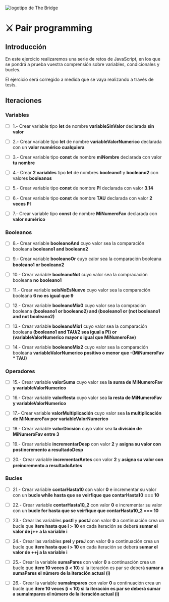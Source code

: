 ![logotipo de The Bridge](https://user-images.githubusercontent.com/27650532/77754601-e8365180-702b-11ea-8bed-5bc14a43f869.png  "logotipo de The Bridge")

# :crossed_swords: Pair programming #

## Introducción ##
En este ejercicio realizaremos una serie de retos de JavaScript, en los que se pondrá a prueba vuestra comprensión sobre variables, condicionales y bucles.

El ejercicio será corregido a medida que se vaya realizando a través de tests.

## Iteraciones ##

### Variables ###

- [ ] 1.- Crear variable tipo **let** de nombre **variableSinValor** declarada **sin valor**

- [ ] 2.- Crear variable tipo **let** de nombre **variableValorNumerico** declarada con un **valor numérico cualquiera**

- [ ] 3.- Crear variable tipo **const** de nombre **miNombre** declarada con valor **tu nombre**

- [ ] 4.- Crear **2 variables** tipo **let** de nombres **booleano1** y **booleano2** con valores **booleanos**

- [ ] 5.- Crear variable tipo **const** de nombre **PI** declarada con valor **3.14**

- [ ] 6.- Crear variable tipo **const** de nombre **TAU** declarada con valor **2 veces PI**

- [ ] 7.- Crear variable tipo **const** de nombre **MiNumeroFav** declarada con **valor numérico**

### Booleanos ###

- [ ] 8.- Crear variable **booleanoAnd** cuyo valor sea la comparación booleana **booleano1 and booleano2**

- [ ] 9.- Crear variable **booleanoOr** cuyo calor sea la comparación booleana **booleano1 or booleano2**

- [ ] 10.- Crear variable **booleanoNot** cuyo valor sea la compracación booleana **no booleano1**

- [ ] 11.- Crear variable **seisNoEsNueve** cuyo valor sea la comparación booleana **6 no es igual que 9**

- [ ] 12.- Crear variable **booleanoMix0** cuyo valor sea la compración booleana **(booleano1 or booleano2) and (booleano1 or (not booleano1 and not booleano2)**

- [ ] 13.- Crear variable **booleanoMix1** cuyo valor sea la comparación booleana **(booleano1 and TAU/2 sea igual a PI) or (variableValorNumerico mayor o igual que MiNumeroFav)**

- [ ] 14.- Crear variable **booleanoMix2** cuyo valor sea la comparación booleana **variableValorNumerico positivo o menor que -(MiNumeroFav * TAU)**

### Operadores ###

- [ ] 15.- Crear variable **valorSuma** cuyo valor sea **la suma de MiNumeroFav y variableValorNumerico**

- [ ] 16.-  Crear variable **valorResta** cuyo valor sea **la resta de MiNumeroFav y variableValorNumerico**

- [ ] 17.-  Crear variable **valorMultiplicación** cuyo valor sea **la multiplicación de MiNumeroFav por variableValorNumerico**

- [ ] 18.-  Crear variable **valorDivisión** cuyo valor sea **la división de MiNumeroFav entre 3**

- [ ] 19.- Crear variable **incrementarDesp** con valor **2** y **asigna su valor con postincremento a resultadoDesp**

- [ ] 20.- Crear variable **incrementarAntes** con valor **2** y **asigna su valor con preincremento a resultadoAntes**

### Bucles ###

- [ ] 21.- Crear variable **contarHasta10** con valor **0** e incrementar su valor con un **bucle while hasta que se veirfique que contarHasta10 === 10** 

- [ ] 22.- Crear variable **contarHasta10_2** con valor **0** e incrementar su valor con un **bucle for hasta que se veirfique que contarHasta10_2 === 10** 

- [ ] 23.- Crear las variables **postI** y **postJ** con valor **0** a continuación crea un bucle que **itere hasta que i > 10** en cada iteración se deberá **sumar el valor de j++ a la variable i**

- [ ] 24.- Crear las variables **preI** y **preJ** con valor **0** a continuación crea un bucle que **itere hasta que i > 10** en cada iteración se deberá **sumar el valor de ++j a la variable i**

- [ ] 25.- Crear la variable **sumaPares** con valor **0** a continuación crea un bucle que **itere 10 veces (i < 10)** si la iteración es par se deberá **sumar a sumaPares el número de la iteración actual (i)**

- [ ] 26.- Crear la variable **sumaImpares** con valor **0** a continuación crea un bucle que **itere 10 veces (i < 10) si la iteración es par se deberá sumar a sumaImpares el número de la iteración actual (i)**